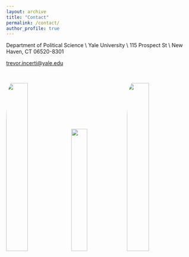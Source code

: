 ```yaml
---
layout: archive
title: "Contact"
permalink: /contact/
author_profile: true
---
```


Department of Political Science \\
Yale University \\
115 Prospect St \\
New Haven, CT 06520-8301

trevor.incerti@yale.edu

&nbsp;

 <p float="left">
  <img src="https://www.trevorincerti.com/images/solar_kamisu.jpeg" width="34%" style="border-radius:8%" />
  <img src="https://www.trevorincerti.com/images/chord.png" width="29%" />
  <img src="https://www.trevorincerti.com/images/meti.jpeg" width="34%" style="border-radius:8%" /> 
</p>